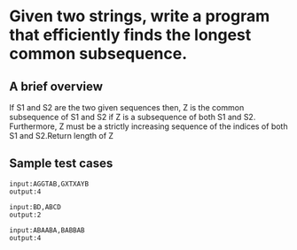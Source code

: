# Given two strings, write a program that efficiently finds the longest common subsequence.

## A brief overview

If S1 and S2 are the two given sequences then, Z is the common subsequence of S1 and S2 if Z is a subsequence of both S1 and S2. Furthermore, Z must be a strictly increasing sequence of the indices of both S1 and S2.Return length of Z

## Sample test cases

```
input:AGGTAB,GXTXAYB
output:4
```

```
input:BD,ABCD
output:2
```

```
input:ABAABA,BABBAB
output:4
```

